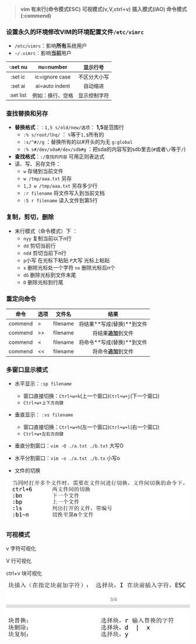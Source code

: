 > **vim 有末行(命令模式ESC)  可视模式(v,V,ctrl+v)  插入模式(IAO) 命令模式(:commend)**

### 设置永久的环境修改VIM的环境配置文件`/etc/vimrc`

- `/etc/vimrc`：影响**所有**系统用户
- `~/.vimrc`：影响**当前**用户

| ·:set nu  |    nu=number     |   显示行号   |
| :-------: | :--------------: | :----------: |
|  :set ic  | ic=ignore  case  | 不区分大小写 |
|  :set ai  |  ai=auto indent  |   自动缩进   |
| :set list | 例如：换行、空格 | 显示控制字符 |



### 查找替换和另存

- **替换格式**：`：1,5 s/old/new/选项`：   **1,5**是范围行
  - `:% s/root/lhq/` ： `%`等于`1,$`所有的
  - `:s/^#//g` ：替换所有的以#开头的为无 `g:global`
  - `:% s#/dev/sda#/dev/sdb#g` ：把sda的内容写到sdb里去(`#`或者`\/`等于`/`) 
- **查找格式**：`:/查找的内容` 可用正则表达式
- 读、写、另存文件：
  - `w`  存储到当前文件
  - `w /tmp/aaa.txt` 另存
  - `1,3 w /tmp/aaa.txt` 另存多少行
  - `:r filename` 将文件写入到当前文档
  - `:5 r filename` 读入文件到第5行

### 复制，剪切，删除

- 末行模式（命令模式）下 ：
  - `nyy`  复制当前以下n行
  - `dd` 剪切当前行
  - `ndd` 剪切当前下n行
  - `p`小写  在光标下粘贴   `P`大写   光标上粘贴
  - `x` 删除光标处一个字符   `nx` 删除光标后n个
  - `dG` 删除光标到文件末尾
  - `D` 删除光标到行尾

### 重定向命令

| 命令    | 选项 | 文件名   |            结果            |
| ------- | ---- | -------- | :------------------------: |
| commend | >    | filename | 将结果**写成(替换)**到文件 |
| commend | >>   | filename |    将结果**追加**到文件    |
| commend | <    | filename | 将命令**写成(替换)**到文件 |
| commend | <<   | filename |    将命令**追加**到文件    |

### 多窗口显示模式

- 水平显示：`:sp filename`
  - 窗口直接切换：`Ctrl+w+k`(上一个窗口)`Ctrl+w+j`(下一个窗口)
  - `Ctrl+w+上下方向键`

- 垂直显示： `:vs filename`
  - 窗口直接切换：`Ctrl+w+h`(左一个窗口)`Ctrl+w+l`(右一个窗口)
  - `Ctrl+w+左右方向键`
- 垂直分割窗口：`vim -O ./a.txt ./b.txt`   大写O

- 水平分割窗口：`vim -o ./a.txt ./b.tx`   小写o

- 文件的切换

![](img/1.png)

### 可视模式

v  		字符可视化

V 	  	行可视化

ctrl+v	块可视化

![](img/2.png)